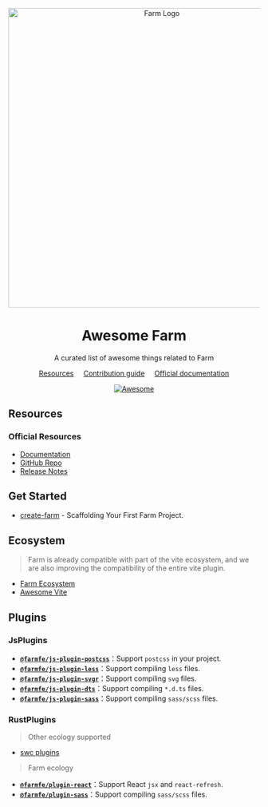 <div align="center">
  <p align="center">
    <a href="https://farm-fe.github.io/" target="blank"><img src="https://raw.githubusercontent.com/farm-fe/farm/main/assets/logo.png" width="600" alt="Farm Logo" /></a>
  </p>
<h1>Awesome Farm</h1>
<p>A curated list of awesome things related to Farm</p>

<a href="#resources">Resources</a>
&nbsp;&nbsp;&nbsp;
<a href="CONTRIBUTING.md">Contribution guide</a>
&nbsp;&nbsp;&nbsp;
<a href="https://farm-fe.github.io/">Official documentation</a>

  <a href="https://awesome.re">
    <img src="https://awesome.re/badge.svg" alt="Awesome">
  </a>
</div>

## Resources

### Official Resources

- [Documentation](https://farm-fe.github.io/)
- [GitHub Repo](https://github.com/farm-fe)
- [Release Notes](https://github.com/farm-fe/farm/blob/main/packages/core/CHANGELOG.md)

## Get Started

- [create-farm](https://github.com/vitejs/vite/tree/main/packages/create-vite) - Scaffolding Your First Farm Project.


## Ecosystem

> Farm is already compatible with part of the vite ecosystem, and we are also improving the compatibility of the entire vite plugin.

- [Farm Ecosystem](https://farm-fe.github.io/docs/plugins/community-plugins)
- [Awesome Vite](https://github.com/vitejs/awesome-vite/blob/master/README.md)

## Plugins

### JsPlugins

* **[`@farmfe/js-plugin-postcss`](https://github.com/farm-fe/farm/tree/main/js-plugins/postcss)**：Support `postcss` in your project.
* **[`@farmfe/js-plugin-less`](https://github.com/farm-fe/farm/tree/main/js-plugins/less)**：Support compiling `less` files.
* **[`@farmfe/js-plugin-svgr`](https://github.com/farm-fe/farm/tree/main/js-plugins/svgr)**：Support compiling `svg` files.
* **[`@farmfe/js-plugin-dts`](https://github.com/farm-fe/farm/tree/main/js-plugins/dts)**：Support compiling `*.d.ts` files.
* **[`@farmfe/js-plugin-sass`](https://github.com/farm-fe/farm/tree/main/js-plugins/sass)**：Support compiling `sass/scss` files.

### RustPlugins

> Other ecology supported
- [swc plugins](https://swc.rs/docs/plugin/selecting-swc-core)

> Farm ecology

* **[`@farmfe/plugin-react`](https://github.com/farm-fe/farm/tree/main/rust-plugins/react)**：Support React `jsx` and `react-refresh`.
* **[`@farmfe/plugin-sass`](https://github.com/farm-fe/farm/tree/main/rust-plugins/sass)**：Support compiling `sass/scss` files.




